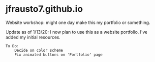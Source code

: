 # jfrausto7.github.io
Website workshop: might one day make this my portfolio or something.

Update as of 1/13/20:
    I now plan to use this as a website portfolio. I've added my initial resources.

    To Do: 
        Decide on color scheme
        Fix animated buttons on 'Portfolio' page
